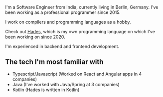 I'm a Software Engineer from India, currently living in Berlin, Germany.
I've been working as a professional programmer since 2015.

I work on compilers and programming languages as a hobby.

Check out [Hades](https://github.com/dhruvrajvanshi/hades-lang), which
is my own programming language on which I've been working on since
2020.

I'm experienced in backend and frontend development.

## The tech I'm most familiar with

* Typescript/Javascript (Worked on React and Angular apps in 4 companies)
* Java (I've worked with Java/Spring at 3 companies)
* Kotlin (Hades is written in Kotlin)

